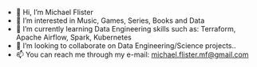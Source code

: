 - 👋 Hi, I’m Michael Flister
- 👀 I’m interested in Music, Games, Series, Books and Data
- 🌱 I’m currently learning Data Engineering skills such as: Terraform, Apache Airflow, Spark, Kubernetes
- 💞️ I’m looking to collaborate on Data Engineering/Science projects..
- 📫 You can reach me through my e-mail: michael.flister.mf@gmail.com

<!---
MFlister/MFlister is a ✨ special ✨ repository because its `README.md` (this file) appears on your GitHub profile.
You can click the Preview link to take a look at your changes.
--->

